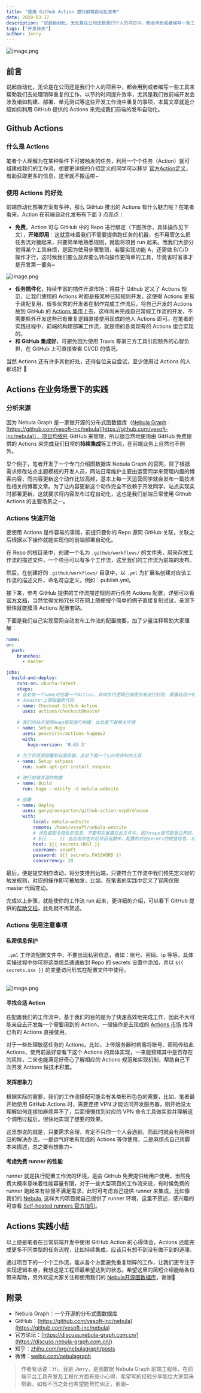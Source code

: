 ```yaml
---
title: "使用 Github Action 进行前端自动化发布"
date: 2020-03-17
description: "说起自动化，无论是在公司还是我们个人的项目中，都会用到或者编写一些工具来帮助我们去处理琐碎重复的工作，以节约时间提升效率…"
tags: ["开发日志"]
author: Jerry
---
```


![image.png](https://nebula-blog.azureedge.net/nebula-blog/Action01.png)

## 前言

说起自动化，无论是在公司还是我们个人的项目中，都会用到或者编写一些工具来帮助我们去处理琐碎重复的工作，以节约时间提升效率，尤其是我们做前端开发会涉及诸如构建、部署、单元测试等这些开发工作流中重复的事项，本篇文章就是介绍如何利用 GitHub 提供的 Actions 来完成我们前端的发布自动化。

## Github Actions

### 什么是 Actions

笔者个人理解为在某种条件下可被触发的任务，利用一个个任务（Action）就可组建成我们的工作流，想要更详细的介绍定义的同学可以移步 [官方Action定义](https://github.com/features/actions)，有助获取更多的信息，这里就不搬运啦~

### 使用 Actions 的好处

前端自动化部署方案有多种，那么 GitHub 推出的 Actions 有什么魅力呢？在笔者看来，Action 在前端自动化发布有下面 3 点亮点：

  - **免费**，Action 可与 GitHub 中的 Repo 进行绑定（下图所示，具体操作见下文），**开箱即用**：这就意味着我们不需要提供跑任务的机器，也不用管怎么把任务流对接起来，只要简单地熟悉规则，就能将项目 run 起来。而我们大部分觉得某个工具麻烦，是因为使用步骤繁琐，若要实现功能 A，还需做 B/C/D 操作才行，这时候我们要么放弃要么转向操作更简单的工具，毕竟省时省事才是开发第一要务~
  
  ![image.png](https://nebula-blog.azureedge.net/nebula-blog/Action02.png)

  - **任务插件化**，持续丰富的插件开源市场：得益于 Github 定义了 Actions 规范，让我们使用的 Actions 时都是按某种已知规则开发，这使得 Actions 更易于装配复用，很多优秀的开发者在制作完成工作流后，将自己开发的 Actions 放到 GitHub 的 [Actions 集市](https://github.com/marketplace?type=actions)上去，这样尚未完成自己常规工作流的开发，不需要额外开发这些已有重复逻辑直接使用现成的他人 Actions 即可。在笔者的实践过程中，前端的构建部署工作流，就是用的各类现有的 Actions 组合实现的。
  - **和 GitHub 集成好**，可避免因为使用 Travis 等第三方工具引起额外的心智负担，在 GitHub 上可直接查看 CI/CD 的情况。

当然 Actions 还有许多其他好处，还待各位亲自尝试，至少使用过 Actions 的人都说好 😬

## Actions 在业务场景下的实践

### 分析来源

因为 Nebula Graph 是一家做开源的分布式图数据库（[Nebula Graph](https://github.com/vesoft-inc/nebula)：[https://github.com/vesoft-inc/nebula](https://github.com/vesoft-inc/nebula)），项目均依托 GitHub 来管理，所以很自然地使用由 GitHub 免费提供的 Actions 来完成我们日常的**持续集成**等工作流，在前端业务上自然也不例外。

举个例子，笔者开发了一个专门介绍图数据库  Nebula Graph 的官网，除了根据需求修改站点主题模板的开发人员，网站日常维护主要由运营同学来管理内置的博客内容，而内容更新这个动作比较高频，基本上每一天运营同学就会发布一篇技术性相关的博客文章。为了让内容更新这个动作完全不依赖于开发同学，站点实现实时部署更新，这就要求将内容发布过程自动化，这也是我们前端日常使用 Github Actions 的主要场景之一。

### Actions 快速开始

要使用 Actions 是件容易的事情，前提只要你的 Repo 源同 GitHub 关联，关联之后根据以下操作就能实现你的前端部署自动化。

在 Repo 的根目录中，创建一个名为 `.github/workflows/` 的文件夹，用来存放工作流的描述文件，一个项目可以有多个工作流，这里我们的工作流为前端的发布。

然后，在创建好的 `.github/workflows/` 目录中，以 `.yml` 为扩展名创建对应该工作流的描述文件，命名可自定义，例如：publish.yml。

接下来，参考 GitHub 提供的工作流描述规则进行任务 Actions 配置，详细可以看[官方文档](https://help.github.com/en/actions/reference/workflow-syntax-for-github-actions)，当然觉得文档冗长可在网上随便搜个简单的例子直接复制试试，亲测下很快就能摸清 Actions 配置套路。

下面是我们自己实现官网自动发布工作流的配置摘要，加了少量注释帮助大家理解：

```yaml
name:
on:
  push:
    branches:
      - master

jobs:
  build-and-deploy:
    runs-on: ubuntu-latest
    steps:
    # 此处每一个name对应着一个Action，具体执行逻辑已被提供者进行封装，暴露给用户的只是需要用户需要关心和配置的
    # 从master上获取最新代码
    - name: Checkout Github Action
      uses: actions/checkout@master
    
    # 我们的站点使用Hugo框架进行构建，此处是下载相关环境
    - name: Setup Hugo
      uses: peaceiris/actions-hugo@v2
      with:
        hugo-version: '0.65.3'
    
    # 为了将资源部署到云服务器，此处下载一个ssh传资料的工具
    - name: Setup sshpass
      run: sudo apt-get install sshpass

    # 进行前端资源的构建
    - name: Build
      run: hugo --minify -d nebula-website

    # 部署
    - name: Deploy
      uses: garygrossgarten/github-action-scp@release
      with:
          local: nebula-website
          remote: /home/vesoft/nebula-website
          # 涉及偏安全隐私的信息，不要明文暴露在此文件中，因为repo很可能是公开的，会被所有人看见
          # ${{ ... }} 会应用你在对应项目设置中，配置的对应serets的键值信息，从而保护私密信息不被看到
          host: ${{ secrets.HOST }}
          username: vesoft
          password: ${{ secrets.PASSWORD }}
          concurrency: 20
```

最后，便是提交相应改动，将分支推到远端，只要符合工作流中我们预先定义好的触发规则，对应的操作即可被触发，比如，在笔者的实践中定义了官网仅限 master 代码变动。

完成以上步骤，就能使你的工作流 run 起来，更详细的介绍，可以看下 GitHub 提供的[帮助文档](https://help.github.com/en/actions/configuring-and-managing-workflows/configuring-a-workflow#creating-a-workflow-file)，此处就不再赘述。

### Actions 使用注意事项

#### 私密信息保护

 `.yml` 工作流配置文件中，不要出现私密信息，诸如：账号、密码、ip 等等，具体实操过程中你可将这类信息通通放到 Repo 的 secrets 设置中添加，并以 `${{ secrets.xxx }}` 的变量访问形式在配置文件中使用。<br /> 

![image.png](https://nebula-blog.azureedge.net/nebula-blog/Action03.png)

#### 寻找合适 Action

在配置我们的工作流中，基于我们的目的是为了快速高效地完成工作，因此不大可能亲自去开发每一个需要用到的 Action，一般操作是去现成的 [Actions 市场](https://github.com/marketplace?type=actions) 找寻已有的 Actions 直接使用。

对于一些处理敏感任务的 Actions，比如，上传服务器时若需将账号、密码传给此 Actions，使用前最好查看下这个 Actions 的具体实现，一来能预知其中是否存在的风险，二来也能满足好奇心了解相应的 Actions 规范和实现机制，帮助自己下次开发 Actions 做技术积累。

#### 发挥想象力

根据实际的需要，我们的工作流搭配可能会有各类形形色色的需要，比如，笔者最开始使用 GitHub Actions 时，需要连接 VPN 才能访问开发服务器，刚开始没太理解如何连接怕麻烦弄不了，后面慢慢找到对应的 VPN 命令工具做实验并理解这个调用过程后，很快地实现了想要的效果。

这里想说的就是，只要需求合理，肯定不只你一个人会遇到，而此时就会有两种对应的解决办法，一是运气好地有现成的 Actions 等你使用，二是麻烦点自己用脚本来描述，总之要有想象力~

#### 考虑免费 runner 的性能

runner 就是执行配置工作流的环境，是由 GitHub 免费提供给用户使用，当然免费大概率意味着性能容量有限，对于一些大型项目的工作流来说，有时候免费的 runner 跑起来有些慢不满足需求，此时可考虑自己提供 runner 来集成，比如像我们的 [Nebula ](https://github.com/vesoft-inc/nebula) 这样大的项目就自己提供了 runner 环境，这里不赘述，感兴趣的可查看 [Self-hosted runners 官方指引](https://github.blog/2019-11-05-self-hosted-runners-for-github-actions-is-now-in-beta/)。


## Actions 实践小结

以上便是笔者在日常前端开发中使用 GitHub Action 的心得体会，Actions 还能完成更多不同类型的任务流程，比如持续集成，应该只有想不到没有做不到的道理。

通过项目下的一个个工作流，能从各个方面避免重复琐碎的工作，让我们更专注于实现逻辑本身，我想这是工程师最希望达到的状态。希望这里的简短介绍能给各位带来帮助，另外欢迎大家关注和使用我们的 [Nebula开源图数据库](https://github.com/vesoft-inc/nebula)，谢谢🤝

## 附录

- Nebula Graph：一个开源的分布式图数据库
- GitHub：[https://github.com/vesoft-inc/nebula](https://github.com/vesoft-inc/nebula)
- 官方论坛：[https://discuss.nebula-graph.com.cn/](https://discuss.nebula-graph.com.cn/)
- 知乎：[zhihu.com/org/nebulagraph/posts](https://www.zhihu.com/org/nebulagraph/posts)
- 微博：[weibo.com/nebulagraph](https://weibo.com/nebulagraph)

> 作者有话说：Hi，我是 Jerry，是图数据 Nebula Graph 前端工程师，在前端平台工具开发及工程化方面有些小心得，希望写的经验分享能给大家带来帮助，如有不当之处也希望能帮忙纠正，谢谢~
